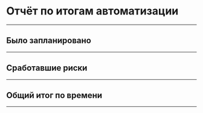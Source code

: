 # Отчёт по итогам автоматизации
______

## Было запланировано
______

## Сработавшие риски
______

## Общий итог по времени
______
